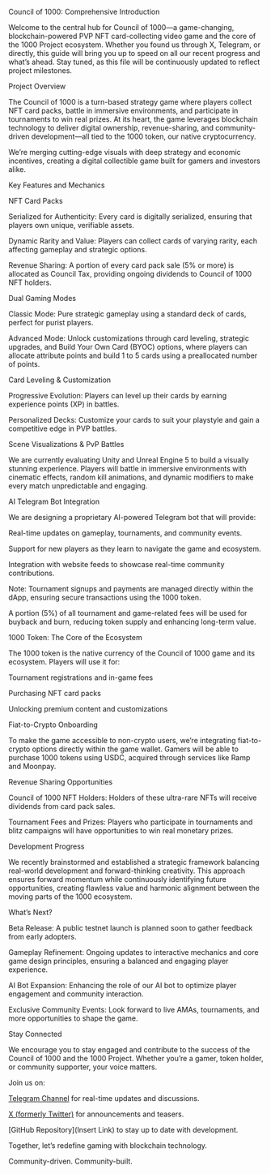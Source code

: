 ﻿Council of 1000: Comprehensive Introduction

Welcome to the central hub for Council of 1000—a game-changing, blockchain-powered PVP NFT card-collecting video game and the core of the 1000 Project ecosystem. Whether you found us through X, Telegram, or directly, this guide will bring you up to speed on all our recent progress and what’s ahead. Stay tuned, as this file will be continuously updated to reflect project milestones.

Project Overview

The Council of 1000 is a turn-based strategy game where players collect NFT card packs, battle in immersive environments, and participate in tournaments to win real prizes. At its heart, the game leverages blockchain technology to deliver digital ownership, revenue-sharing, and community-driven development—all tied to the 1000 token, our native cryptocurrency.

We’re merging cutting-edge visuals with deep strategy and economic incentives, creating a digital collectible game built for gamers and investors alike.

Key Features and Mechanics

NFT Card Packs

Serialized for Authenticity: Every card is digitally serialized, ensuring that players own unique, verifiable assets.

Dynamic Rarity and Value: Players can collect cards of varying rarity, each affecting gameplay and strategic options.

Revenue Sharing: A portion of every card pack sale (5% or more) is allocated as Council Tax, providing ongoing dividends to Council of 1000 NFT holders.

Dual Gaming Modes

Classic Mode: Pure strategic gameplay using a standard deck of cards, perfect for purist players.

Advanced Mode: Unlock customizations through card leveling, strategic upgrades, and Build Your Own Card (BYOC) options, where players can allocate attribute points and build 1 to 5 cards using a preallocated number of points.

Card Leveling & Customization

Progressive Evolution: Players can level up their cards by earning experience points (XP) in battles.

Personalized Decks: Customize your cards to suit your playstyle and gain a competitive edge in PVP battles.

Scene Visualizations & PvP Battles

We are currently evaluating Unity and Unreal Engine 5 to build a visually stunning experience. Players will battle in immersive environments with cinematic effects, random kill animations, and dynamic modifiers to make every match unpredictable and engaging.

AI Telegram Bot Integration

We are designing a proprietary AI-powered Telegram bot that will provide:

Real-time updates on gameplay, tournaments, and community events.

Support for new players as they learn to navigate the game and ecosystem.

Integration with website feeds to showcase real-time community contributions.

Note: Tournament signups and payments are managed directly within the dApp, ensuring secure transactions using the 1000 token.

A portion (5%) of all tournament and game-related fees will be used for buyback and burn, reducing token supply and enhancing long-term value.

1000 Token: The Core of the Ecosystem

The 1000 token is the native currency of the Council of 1000 game and its ecosystem. Players will use it for:

Tournament registrations and in-game fees

Purchasing NFT card packs

Unlocking premium content and customizations

Fiat-to-Crypto Onboarding

To make the game accessible to non-crypto users, we’re integrating fiat-to-crypto options directly within the game wallet. Gamers will be able to purchase 1000 tokens using USDC, acquired through services like Ramp and Moonpay.

Revenue Sharing Opportunities

Council of 1000 NFT Holders: Holders of these ultra-rare NFTs will receive dividends from card pack sales.

Tournament Fees and Prizes: Players who participate in tournaments and blitz campaigns will have opportunities to win real monetary prizes.

Development Progress

We recently brainstormed and established a strategic framework balancing real-world development and forward-thinking creativity. This approach ensures forward momentum while continuously identifying future opportunities, creating flawless value and harmonic alignment between the moving parts of the 1000 ecosystem.

What’s Next?

Beta Release: A public testnet launch is planned soon to gather feedback from early adopters.

Gameplay Refinement: Ongoing updates to interactive mechanics and core game design principles, ensuring a balanced and engaging player experience.

AI Bot Expansion: Enhancing the role of our AI bot to optimize player engagement and community interaction.

Exclusive Community Events: Look forward to live AMAs, tournaments, and more opportunities to shape the game.

Stay Connected

We encourage you to stay engaged and contribute to the success of the Council of 1000 and the 1000 Project. Whether you’re a gamer, token holder, or community supporter, your voice matters.

Join us on:

[Telegram Channel](https://t.me/The1000Project) for real-time updates and discussions.

[X (formerly Twitter)](https://x.com/1000CryptoAI) for announcements and teasers.

[GitHub Repository](Insert Link) to stay up to date with development.

Together, let’s redefine gaming with blockchain technology.

Community-driven. Community-built.

